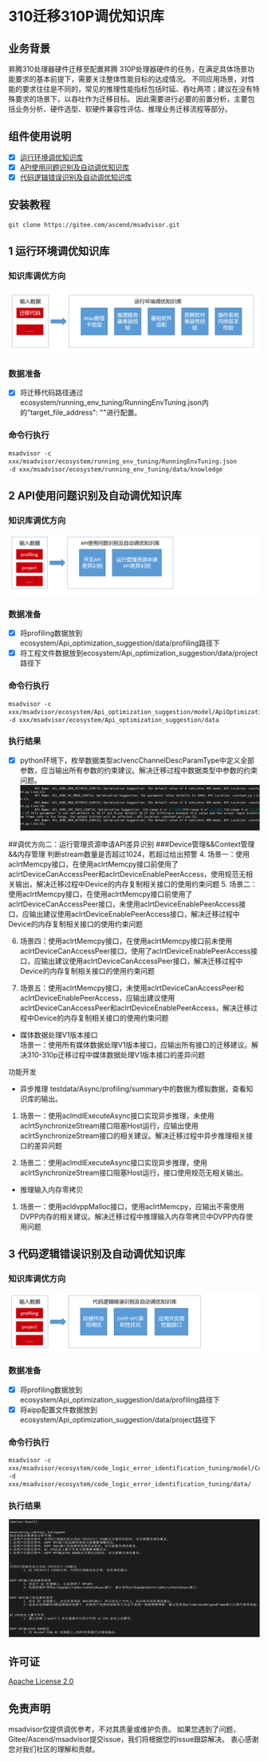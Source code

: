 # 310迁移310P调优知识库

## 业务背景

昇腾310处理器硬件迁移至配置昇腾 310P处理器硬件的任务，在满足具体场景功能要求的基本前提下，需要关注整体性能目标的达成情况。
不同应用场景，对性能的要求往往是不同的，常见的推理性能指标包括时延、吞吐两项；建议在没有特殊要求的场景下，以吞吐作为迁移目标。
因此需要进行必要的前置分析，主要包括业务分析、硬件选型、软硬件兼容性评估、推理业务迁移流程等部分。


## 组件使用说明

- [x]  [运行环境调优知识库](#1-运行环境调优知识库)
- [x]  [API使用问题识别及自动调优知识库](#2-API使用问题识别及自动调优知识库)
- [x]  [代码逻辑错误识别及自动调优知识库](#3-代码逻辑错误识别及自动调优知识库)

## 安装教程

```shell
git clone https://gitee.com/ascend/msadvisor.git

```
## 1 运行环境调优知识库
### 知识库调优方向
![知识库调优方向](running_env_tuning/doc/running_env_tuning.PNG)
### 数据准备
- [x] 将迁移代码路径通过ecosystem/running_env_tuning/RunningEnvTuning.json内的"target_file_address": ""进行配置。
### 命令行执行
```shell
msadvisor -c xxx/msadvisor/ecosystem/running_env_tuning/RunningEnvTuning.json 
-d xxx/msadvisor/ecosystem/running_env_tuning/data/knowledge

```
## 2 API使用问题识别及自动调优知识库
### 知识库调优方向
![知识库调优方向](Api_optimization_suggestion/doc/Api_optimization_suggestion.PNG)
### 数据准备
- [x] 将profiling数据放到ecosystem/Api_optimization_suggestion/data/profiling路径下
- [x] 将工程文件数据放到ecosystem/Api_optimization_suggestion/data/project路径下
### 命令行执行
```shell
msadvisor -c xxx/msadvisor/ecosystem/Api_optimization_suggestion/model/ApiOptimizationSuggestion.json 
-d xxx/msadvisor/ecosystem/Api_optimization_suggestion/data

```
### 执行结果
- [x] python环境下，枚举数据类型aclvencChannelDescParamType中定义全部参数，应当输出所有参数的约束建议。解决迁移过程中数据类型中参数的约束问题。
![输入图片说明](docs/img/Api_optimization_suggestion_img1.png)

##调优方向二：运行管理资源申请API差异识别
###Device管理&&Context管理&&内存管理
判断stream数量是否超过1024，若超过给出预警
4. 场景一：使用aclrtMemcpy接口，在使用aclrtMemcpy接口前使用了aclrtDeviceCanAccessPeer和aclrtDeviceEnablePeerAccess，使用规范无相关输出，解决迁移过程中Device的内存复制相关接口的使用约束问题
5. 场景二：使用aclrtMemcpy接口，在使用aclrtMemcpy接口前使用了aclrtDeviceCanAccessPeer接口，未使用aclrtDeviceEnablePeerAccess接口，应输出建议使用aclrtDeviceEnablePeerAccess接口，解决迁移过程中Device的内存复制相关接口的使用约束问题

6. 场景四：使用aclrtMemcpy接口，在使用aclrtMemcpy接口前未使用aclrtDeviceCanAccessPeer接口，使用了aclrtDeviceEnablePeerAccess接口，应输出建议使用aclrtDeviceCanAccessPeer接口，解决迁移过程中Device的内存复制相关接口的使用约束问题

7. 场景五：使用aclrtMemcpy接口，未使用aclrtDeviceCanAccessPeer和aclrtDeviceEnablePeerAccess，应输出建议使用aclrtDeviceCanAccessPeer和aclrtDeviceEnablePeerAccess，解决迁移过程中Device的内存复制相关接口的使用约束问题


* 媒体数据处理V1版本接口  
场景一：使用所有媒体数据处理V1版本接口，应输出所有接口的迁移建议。解决310-310p迁移过程中媒体数据处理V1版本接口的差异问题

功能开发
* 异步推理
  testdata/Async/profiling/summary中的数据为模拟数据，查看知识库的输出。
  
1. 场景一：使用aclmdlExecuteAsync接口实现异步推理，未使用aclrtSynchronizeStream接口阻塞Host运行，应输出使用aclrtSynchronizeStream接口的相关建议。解决迁移过程中异步推理相关接口的差异问题
			 
2. 场景二：使用aclmdlExecuteAsync接口实现异步推理，使用aclrtSynchronizeStream接口阻塞Host运行，接口使用规范无相关输出。
* 推理输入内存零拷贝
1. 场景一：使用acldvppMalloc接口，使用aclrtMemcpy，应输出不需使用DVPP内存的相关建议。解决迁移过程中推理输入内存零拷贝中DVPP内存使用问题
 
## 3 代码逻辑错误识别及自动调优知识库
### 知识库调优方向
![知识库调优方向](code_logic_error_identification_tuning/doc/code_logic_error_identification_tuning.PNG)
### 数据准备
- [x] 将profiling数据放到ecosystem/Api_optimization_suggestion/data/profiling路径下
- [x] 将aipp配置文件数据放到ecosystem/Api_optimization_suggestion/data/project路径下
### 命令行执行
```shell
msadvisor -c xxx/msadvisor/ecosystem/code_logic_error_identification_tuning/model/CodeLogicErrorIdentiTuning.json 
-d xxx/msadvisor/ecosystem/code_logic_error_identification_tuning/data/

```
### 执行结果
![输入图片说明](docs/img/code_logic_error_identification_tuning_ans.png)
## 许可证

[Apache License 2.0](LICENSE)

## 免责声明

msadvisor仅提供调优参考，不对其质量或维护负责。
如果您遇到了问题，Gitee/Ascend/msadvisor提交issue，我们将根据您的issue跟踪解决。
衷心感谢您对我们社区的理解和贡献。

